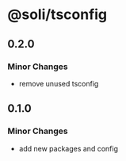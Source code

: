 # @soli/tsconfig

## 0.2.0

### Minor Changes

- remove unused tsconfig

## 0.1.0

### Minor Changes

- add new packages and config
